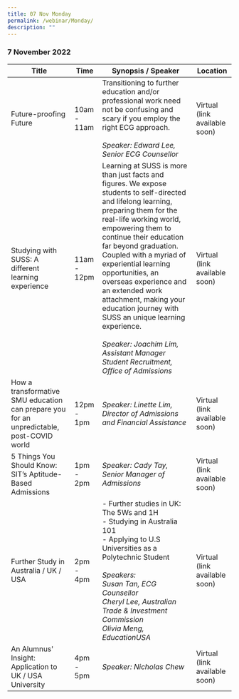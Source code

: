 ```yaml
---
title: 07 Nov Monday
permalink: /webinar/Monday/
description: ""
---
```


### 7 November 2022

| **Title** | **Time** | **Synopsis / Speaker**| **Location**  |
| - | - | - | - |
| Future-proofing Future | 10am - 11am | Transitioning to further education and/or professional work need not be confusing and scary if you employ the right ECG approach. <br/> <br/> *Speaker: Edward Lee, Senior ECG Counsellor*  | Virtual (link available soon) | 
| Studying with SUSS: A different learning experience  | 11am - 12pm | Learning at SUSS is more than just facts and figures. We expose students to self-directed and lifelong learning, preparing them for the real-life working world, empowering them to continue their education far beyond graduation. Coupled with a myriad of experiential learning opportunities, an overseas experience and an extended work attachment, making your education journey with SUSS an unique learning experience. <br/><br/> *Speaker: Joachim Lim, Assistant Manager Student Recruitment, Office of Admissions*|  Virtual (link available soon) |
|How a transformative SMU education can prepare you for an unpredictable, post-COVID world  | 12pm - 1pm | *Speaker: Linette Lim, Director of Admissions and Financial Assistance* | Virtual (link available soon) |
| 5 Things You Should Know: SIT’s Aptitude-Based Admissions  | 1pm - 2pm | *Speaker: Cady Tay, Senior Manager of Admissions* | Virtual (link available soon)  | 
| Further Study in Australia / UK / USA | 2pm - 4pm |- Further studies in UK: The 5Ws and 1H <br/> - Studying in Australia 101 <br/> - Applying to U.S Universities as a Polytechnic Student<br/><br/> *Speakers: <br/> Susan Tan, ECG Counsellor <br/> Cheryl Lee, Australian Trade & Investment Commission <br/> Olivia Meng, EducationUSA* | Virtual (link available soon)  |
| An Alumnus' Insight: Application to UK / USA University  | 4pm - 5pm | *Speaker: Nicholas Chew* | Virtual (link available soon)  |